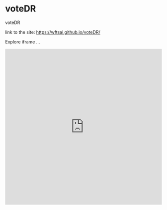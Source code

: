# voteDR
voteDR

link to the site:  https://wftsai.github.io/voteDR/

Explore iframe ...
<iframe sandbox="allow-same-origin allow-scripts allow-popups allow-forms" src="https://script.google.com/macros/s/AKfycbzfbo6mGIMWtypiL12klF6Np4kRGWQjFevoIJmNFJQiMhZs_yM1/exec" frameborder="0" width="100%" height="500px"></iframe>
